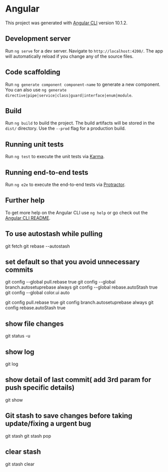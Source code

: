 # Angular

This project was generated with [Angular CLI](https://github.com/angular/angular-cli) version 10.1.2.

## Development server

Run `ng serve` for a dev server. Navigate to `http://localhost:4200/`. The app will automatically reload if you change any of the source files.

## Code scaffolding

Run `ng generate component component-name` to generate a new component. You can also use `ng generate directive|pipe|service|class|guard|interface|enum|module`.

## Build

Run `ng build` to build the project. The build artifacts will be stored in the `dist/` directory. Use the `--prod` flag for a production build.

## Running unit tests

Run `ng test` to execute the unit tests via [Karma](https://karma-runner.github.io).

## Running end-to-end tests

Run `ng e2e` to execute the end-to-end tests via [Protractor](http://www.protractortest.org/).

## Further help

To get more help on the Angular CLI use `ng help` or go check out the [Angular CLI README](https://github.com/angular/angular-cli/blob/master/README.md).

 
## To use autostash while pulling
git fetch
git rebase --autostash

## set default so that you avoid unnecessary commits
git config --global pull.rebase true
git config --global branch.autosetuprebase always
git config --global rebase.autoStash true
git config --global color.ui auto

git config  pull.rebase true
git config  branch.autosetuprebase always
git config  rebase.autoStash true

## show file changes
git status -u

## show log
git log

## show detail of last commit( add 3rd param for push specific details)
git show

## Git stash to save changes before taking update/fixing a urgent bug
git stash
git stash pop

## clear stash
git stash clear